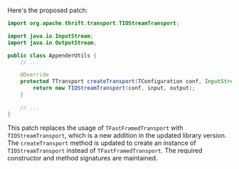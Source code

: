 Here's the proposed patch:

```java
import org.apache.thrift.transport.TIOStreamTransport;

import java.io.InputStream;
import java.io.OutputStream;

public class AppenderUtils {
    // ...

    @Override
    protected TTransport createTransport(TConfiguration conf, InputStream input, OutputStream output) {
        return new TIOStreamTransport(conf, input, output);
    }

    // ...
}
```

This patch replaces the usage of `TFastFramedTransport` with `TIOStreamTransport`, which is a new addition in the updated library version. The `createTransport` method is updated to create an instance of `TIOStreamTransport` instead of `TFastFramedTransport`. The required constructor and method signatures are maintained.